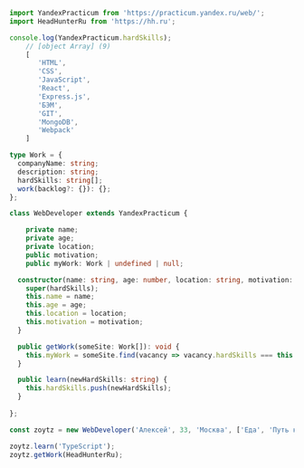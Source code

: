 ```typescript
import YandexPracticum from 'https://practicum.yandex.ru/web/';
import HeadHunterRu from 'https://hh.ru';

console.log(YandexPracticum.hardSkills);
    // [object Array] (9)
    [
       'HTML',
       'CSS',
       'JavaScript',
       'React',
       'Express.js',
       'БЭМ',
       'GIT',
       'MongoDB',
       'Webpack'
    ]

type Work = {
  companyName: string;
  description: string;
  hardSkills: string[];
  work(backlog?: {}): {};
};

class WebDeveloper extends YandexPracticum {

    private name;
    private age;
    private location;
    public motivation;
    public myWork: Work | undefined | null;

  constructor(name: string, age: number, location: string, motivation: string[], hardSkills?: string[]) {
    super(hardSkills);
    this.name = name;
    this.age = age;
    this.location = location;
    this.motivation = motivation;
  }

  public getWork(someSite: Work[]): void {
    this.myWork = someSite.find(vacancy => vacancy.hardSkills === this.hardSkills);
  }

  public learn(newHardSkills: string) {
    this.hardSkills.push(newHardSkills);
  }
  
};

const zoytz = new WebDeveloper('Алексей', 33, 'Москва', ['Еда', 'Путь к Middle web-developer']);

zoytz.learn('TypeScript');
zoytz.getWork(HeadHunterRu);
```

<!--
**Zoytz/Zoytz** is a ✨ _special_ ✨ repository because its `README.md` (this file) appears on your GitHub profile.

Here are some ideas to get you started:

- 🔭 I’m currently working on ...
- 🌱 I’m currently learning ...
- 👯 I’m looking to collaborate on ...
- 🤔 I’m looking for help with ...
- 💬 Ask me about ...
- 📫 How to reach me: ...
- 😄 Pronouns: ...
- ⚡ Fun fact: ...
-->
